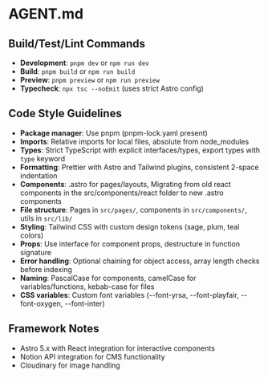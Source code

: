 # AGENT.md

## Build/Test/Lint Commands

- **Development**: `pnpm dev` or `npm run dev`
- **Build**: `pnpm build` or `npm run build`
- **Preview**: `pnpm preview` or `npm run preview`
- **Typecheck**: `npx tsc --noEmit` (uses strict Astro config)

## Code Style Guidelines

- **Package manager**: Use pnpm (pnpm-lock.yaml present)
- **Imports**: Relative imports for local files, absolute from node_modules
- **Types**: Strict TypeScript with explicit interfaces/types, export types with `type` keyword
- **Formatting**: Prettier with Astro and Tailwind plugins, consistent 2-space indentation
- **Components**: .astro for pages/layouts, Migrating from old react components in the src/components/react folder to new .astro components
- **File structure**: Pages in `src/pages/`, components in `src/components/`, utils in `src/lib/`
- **Styling**: Tailwind CSS with custom design tokens (sage, plum, teal colors)
- **Props**: Use interface for component props, destructure in function signature
- **Error handling**: Optional chaining for object access, array length checks before indexing
- **Naming**: PascalCase for components, camelCase for variables/functions, kebab-case for files
- **CSS variables**: Custom font variables (--font-yrsa, --font-playfair, --font-oxygen, --font-inter)

## Framework Notes

- Astro 5.x with React integration for interactive components
- Notion API integration for CMS functionality
- Cloudinary for image handling

